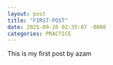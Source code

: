 ```yaml
---
layout: post
title: "FIRST-POST"
date: 2025-09-26 02:35:07 -0000
categories: PRACTICE 
---
```

This is my first post by azam